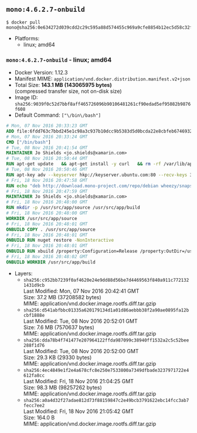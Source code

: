 ## `mono:4.6.2.7-onbuild`

```console
$ docker pull mono@sha256:0e634272d039cdd2c29c595a88d574455c969a9cfe8854b12ec5d58c32f7c2d2
```

-	Platforms:
	-	linux; amd64

### `mono:4.6.2.7-onbuild` - linux; amd64

-	Docker Version: 1.12.3
-	Manifest MIME: `application/vnd.docker.distribution.manifest.v2+json`
-	Total Size: **143.1 MB (143065975 bytes)**  
	(compressed transfer size, not on-disk size)
-	Image ID: `sha256:9039f0c52d7bbf8aff465726096b90106481261cf90edad5ef95082b9876f608`
-	Default Command: `["\/bin\/bash"]`

```dockerfile
# Mon, 07 Nov 2016 20:33:23 GMT
ADD file:6fdd763c7bbd245e1c98a3c937b10dcc9b5383d5d0bcda22e8cbfeb6746932da in / 
# Mon, 07 Nov 2016 20:33:24 GMT
CMD ["/bin/bash"]
# Tue, 08 Nov 2016 20:41:54 GMT
MAINTAINER Jo Shields <jo.shields@xamarin.com>
# Tue, 08 Nov 2016 20:50:44 GMT
RUN apt-get update   && apt-get install -y curl   && rm -rf /var/lib/apt/lists/*
# Tue, 08 Nov 2016 20:50:46 GMT
RUN apt-key adv --keyserver hkp://keyserver.ubuntu.com:80 --recv-keys 3FA7E0328081BFF6A14DA29AA6A19B38D3D831EF
# Fri, 18 Nov 2016 20:47:58 GMT
RUN echo "deb http://download.mono-project.com/repo/debian wheezy/snapshots/4.6.2.7 main" > /etc/apt/sources.list.d/mono-xamarin.list   && apt-get update   && apt-get install -y binutils mono-devel ca-certificates-mono fsharp mono-vbnc nuget referenceassemblies-pcl   && rm -rf /var/lib/apt/lists/* /tmp/*
# Fri, 18 Nov 2016 20:47:59 GMT
MAINTAINER Jo Shields <jo.shields@xamarin.com>
# Fri, 18 Nov 2016 20:48:00 GMT
RUN mkdir -p /usr/src/app/source /usr/src/app/build
# Fri, 18 Nov 2016 20:48:00 GMT
WORKDIR /usr/src/app/source
# Fri, 18 Nov 2016 20:48:01 GMT
ONBUILD COPY . /usr/src/app/source
# Fri, 18 Nov 2016 20:48:01 GMT
ONBUILD RUN nuget restore -NonInteractive
# Fri, 18 Nov 2016 20:48:01 GMT
ONBUILD RUN xbuild /property:Configuration=Release /property:OutDir=/usr/src/app/build/
# Fri, 18 Nov 2016 20:48:02 GMT
ONBUILD WORKDIR /usr/src/app/build
```

-	Layers:
	-	`sha256:c952bb7239f0af4620e24e9dd88d56be7d4469563f840a911c7721321431d9cb`  
		Last Modified: Mon, 07 Nov 2016 20:42:41 GMT  
		Size: 37.2 MB (37208582 bytes)  
		MIME: application/vnd.docker.image.rootfs.diff.tar.gzip
	-	`sha256:d541abfbbc01335a620179134d1a01d86aebbb38f2a90ae0895fa12bcbf1888e`  
		Last Modified: Tue, 08 Nov 2016 20:52:01 GMT  
		Size: 7.6 MB (7570637 bytes)  
		MIME: application/vnd.docker.image.rootfs.diff.tar.gzip
	-	`sha256:dda78b4f741477e207964122ffda987099c38940ff1532a2c5c52bee288f1d76`  
		Last Modified: Tue, 08 Nov 2016 20:52:00 GMT  
		Size: 29.3 KB (29330 bytes)  
		MIME: application/vnd.docker.image.rootfs.diff.tar.gzip
	-	`sha256:4ec4849e1f2e4a678cfc8e250e7533800a7349dfbade3237971722e4612fa8cc`  
		Last Modified: Fri, 18 Nov 2016 21:04:25 GMT  
		Size: 98.3 MB (98257262 bytes)  
		MIME: application/vnd.docker.image.rootfs.diff.tar.gzip
	-	`sha256:a0a4d32f27adae812d73f88159847c2e49bcb3791622ebc14fcc3ab7fecc7ee2`  
		Last Modified: Fri, 18 Nov 2016 21:05:42 GMT  
		Size: 164.0 B  
		MIME: application/vnd.docker.image.rootfs.diff.tar.gzip
